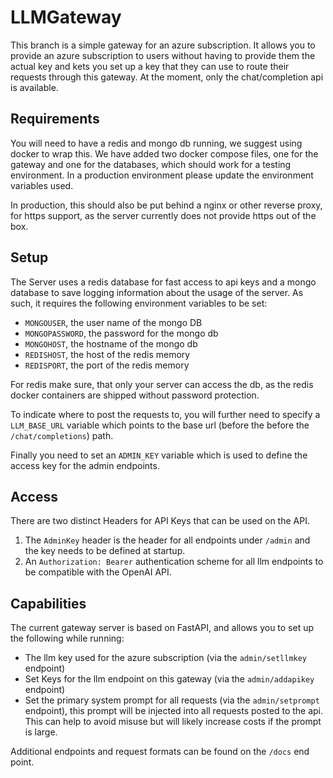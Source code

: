 # LLMGateway

This branch is a simple gateway for an azure subscription.
It allows you to provide an azure subscription to users without having to provide them the actual key and kets you set up a key that they can use to route their requests through this gateway.
At the moment, only the chat/completion api is available.

## Requirements

You will need to have a redis and mongo db running, we suggest using docker to wrap this.
We have added two docker compose files, one for the gateway and one for the databases, which should work for a testing environment.
In a production environment please update the environment variables used.

In production, this should also be put behind a nginx or other reverse proxy, for https support, as the server currently does not provide https out of the box.

## Setup

The Server uses a redis database for fast access to api keys and a mongo database to save logging information about the usage of the server.
As such, it requires the following environment variables to be set:

- `MONGOUSER`, the user name of the mongo DB
- `MONGOPASSWORD`, the password for the mongo db
- `MONGOHOST`, the hostname of the mongo db
- `REDISHOST`, the host of the redis memory
- `REDISPORT`, the port of the redis memory

For redis make sure, that only your server can access the db, as the redis docker containers are shipped without password protection.

To indicate where to post the requests to, you will further need to specify a `LLM_BASE_URL` variable which points to the base url (before the before the `/chat/completions`) path.

Finally you need to set an `ADMIN_KEY` variable which is used to define the access key for the admin endpoints.

## Access

There are two distinct Headers for API Keys that can be used on the API.

1. The `AdminKey` header is the header for all endpoints under `/admin` and the key needs to be defined at startup.
2. An `Authorization: Bearer` authentication scheme for all llm endpoints to be compatible with the OpenAI API.

## Capabilities

The current gateway server is based on FastAPI, and allows you to set up the following while running:

- The llm key used for the azure subscription (via the `admin/setllmkey` endpoint)
- Set Keys for the llm endpoint on this gateway (via the `admin/addapikey` endpoint)
- Set the primary system prompt for all requests (via the `admin/setprompt` endpoint), this prompt will be injected into all requests posted to the api. This can help to avoid misuse but will likely increase costs if the prompt is large.

Additional endpoints and request formats can be found on the `/docs` end point.
